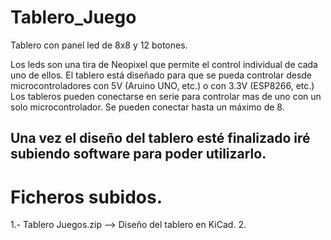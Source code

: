 # Tablero_Juego
Tablero con panel led de 8x8 y 12 botones.

Los leds son una tira de Neopixel que permite el control individual de cada uno de ellos. El tablero está diseñado para que se pueda controlar desde microcontroladores con 5V (Aruino UNO, etc.) o con 3.3V (ESP8266, etc.)
Los tableros pueden conectarse en serie para controlar mas de uno con un solo microcontrolador. Se pueden conectar hasta un máximo de 8.

Una vez el diseño del tablero esté finalizado iré subiendo software para poder utilizarlo.
---------------------------------------------------------------------------------------------
Ficheros subidos.
==================
1.- Tablero Juegos.zip --> Diseño del tablero en KiCad.
2.
